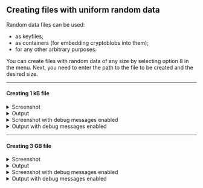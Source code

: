
## Creating files with uniform random data

Random data files can be used:

- as keyfiles;
- as containers (for embedding cryptoblobs into them);
- for any other arbitrary purposes.

You can create files with random data of any size by selecting option 8 in the menu. Next, you need to enter the path to the file to be created and the desired size.

---

#### Creating 1 kB file

<details>
<summary>Screenshot</summary>

![Screenshot](https://i.imgur.com/gVMPCKz.png)
</details>

<details>
<summary>Output</summary>

```
$ tird

                       MENU
    ———————————————————————————————————————————
    0. Exit              1. Info
    2. Encrypt           3. Decrypt
    4. Embed             5. Extract
    6. Encrypt & embed   7. Extract & decrypt
    8. Create w/ random  9. Overwrite w/ random
    ———————————————————————————————————————————
[01] Select an option [0-9]: 8
I: action #8: create a file with random bytes
[07] Output file: 1kB
I: path: "1kB"
[14] Output file size in bytes: 1000
I: size: 1000 B
I: writing data...
I: written 1000 B, 100.0% in 0.0s, avg 22.4 MiB/s
I: action is completed

                       MENU
    ———————————————————————————————————————————
    0. Exit              1. Info
    2. Encrypt           3. Decrypt
    4. Embed             5. Extract
    6. Encrypt & embed   7. Extract & decrypt
    8. Create w/ random  9. Overwrite w/ random
    ———————————————————————————————————————————
[01] Select an option [0-9]:
```
</details>

<details>
<summary>Screenshot with debug messages enabled</summary>

![Screenshot](https://i.imgur.com/fUkUQGd.png)
</details>

<details>
<summary>Output with debug messages enabled</summary>

```
$ tird -d
W: debug messages enabled!

                       MENU
    ———————————————————————————————————————————
    0. Exit              1. Info
    2. Encrypt           3. Decrypt
    4. Embed             5. Extract
    6. Encrypt & embed   7. Extract & decrypt
    8. Create w/ random  9. Overwrite w/ random
    ———————————————————————————————————————————
[01] Select an option [0-9]: 8
I: action #8: create a file with random bytes
[07] Output file: 1kB
D: real path: "/home/user/1kB"
D: opening file "1kB" in mode "wb"
D: opened file (object): <_io.BufferedWriter name='1kB'>
I: path: "1kB"
[14] Output file size in bytes: 1000
I: size: 1000 B
I: writing data...
I: written 1000 B, 100.0% in 0.0s, avg 16.3 MiB/s
D: closing <_io.BufferedWriter name='1kB'>
D: <_io.BufferedWriter name='1kB'> closed
I: action is completed

                       MENU
    ———————————————————————————————————————————
    0. Exit              1. Info
    2. Encrypt           3. Decrypt
    4. Embed             5. Extract
    6. Encrypt & embed   7. Extract & decrypt
    8. Create w/ random  9. Overwrite w/ random
    ———————————————————————————————————————————
[01] Select an option [0-9]:
```
</details>

---

#### Creating 3 GB file

<details>
<summary>Screenshot</summary>

![Screenshot](https://i.imgur.com/PAJQxdi.png)
</details>

<details>
<summary>Output</summary>

```
$ tird

                       MENU
    ———————————————————————————————————————————
    0. Exit              1. Info
    2. Encrypt           3. Decrypt
    4. Embed             5. Extract
    6. Encrypt & embed   7. Extract & decrypt
    8. Create w/ random  9. Overwrite w/ random
    ———————————————————————————————————————————
[01] Select an option [0-9]: 8
I: action #8: create a file with random bytes
[07] Output file: 3GB
I: path: "3GB"
[14] Output file size in bytes: 3000000000
I: size: 3000000000 B, 2.8 GiB
I: writing data...
I: written 1540096000 B, 1.4 GiB, 51.3% in 5.0s, avg 293.7 MiB/s
I: written 2742026240 B, 2.6 GiB, 91.4% in 10.0s, avg 261.5 MiB/s
I: written 3000000000 B, 2.8 GiB, 100.0% in 12.3s, avg 233.1 MiB/s
I: action is completed

                       MENU
    ———————————————————————————————————————————
    0. Exit              1. Info
    2. Encrypt           3. Decrypt
    4. Embed             5. Extract
    6. Encrypt & embed   7. Extract & decrypt
    8. Create w/ random  9. Overwrite w/ random
    ———————————————————————————————————————————
[01] Select an option [0-9]:
```
</details>

<details>
<summary>Screenshot with debug messages enabled</summary>

![Screenshot](https://i.imgur.com/Gc2LGkT.png)
</details>

<details>
<summary>Output with debug messages enabled</summary>

```
$ tird -d
W: debug messages enabled!

                       MENU
    ———————————————————————————————————————————
    0. Exit              1. Info
    2. Encrypt           3. Decrypt
    4. Embed             5. Extract
    6. Encrypt & embed   7. Extract & decrypt
    8. Create w/ random  9. Overwrite w/ random
    ———————————————————————————————————————————
[01] Select an option [0-9]: 8
I: action #8: create a file with random bytes
[07] Output file: 3GB
D: real path: "/home/user/3GB"
D: opening file "3GB" in mode "wb"
D: opened file (object): <_io.BufferedWriter name='3GB'>
I: path: "3GB"
[14] Output file size in bytes: 3000000000
I: size: 3000000000 B, 2.8 GiB
I: writing data...
I: written 1503133696 B, 1.4 GiB, 50.1% in 5.0s, avg 286.7 MiB/s
I: written 2649096192 B, 2.5 GiB, 88.3% in 10.0s, avg 252.6 MiB/s
I: written 3000000000 B, 2.8 GiB, 100.0% in 12.7s, avg 225.6 MiB/s
D: closing <_io.BufferedWriter name='3GB'>
D: <_io.BufferedWriter name='3GB'> closed
I: action is completed

                       MENU
    ———————————————————————————————————————————
    0. Exit              1. Info
    2. Encrypt           3. Decrypt
    4. Embed             5. Extract
    6. Encrypt & embed   7. Extract & decrypt
    8. Create w/ random  9. Overwrite w/ random
    ———————————————————————————————————————————
[01] Select an option [0-9]:
```
</details>
